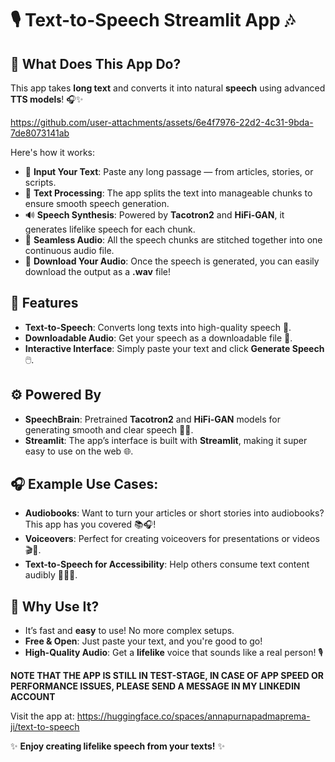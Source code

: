 # 🎙️ Text-to-Speech Streamlit App 🎶

## 🌟 What Does This App Do? 

This app takes **long text** and converts it into natural **speech** using advanced **TTS models**! 🎧✨

https://github.com/user-attachments/assets/6e4f7976-22d2-4c31-9bda-7de8073141ab

Here's how it works:
- 📝 **Input Your Text**: Paste any long passage — from articles, stories, or scripts.
- 🧠 **Text Processing**: The app splits the text into manageable chunks to ensure smooth speech generation.
- 🔊 **Speech Synthesis**: Powered by **Tacotron2** and **HiFi-GAN**, it generates lifelike speech for each chunk.
- 🔄 **Seamless Audio**: All the speech chunks are stitched together into one continuous audio file.
- 💾 **Download Your Audio**: Once the speech is generated, you can easily download the output as a **.wav** file!

## 🚀 Features
- **Text-to-Speech**: Converts long texts into high-quality speech 🎤.
- **Downloadable Audio**: Get your speech as a downloadable file 🎵.
- **Interactive Interface**: Simply paste your text and click **Generate Speech** 🖱️.

## ⚙️ Powered By
- **SpeechBrain**: Pretrained **Tacotron2** and **HiFi-GAN** models for generating smooth and clear speech 🤖🎶.
- **Streamlit**: The app’s interface is built with **Streamlit**, making it super easy to use on the web 🌐.

## 🎧 Example Use Cases:
- **Audiobooks**: Want to turn your articles or short stories into audiobooks? This app has you covered 📚🎧!
- **Voiceovers**: Perfect for creating voiceovers for presentations or videos 🎬🎤.
- **Text-to-Speech for Accessibility**: Help others consume text content audibly 🧑‍🦯💬.

## 🎉 Why Use It?
- It’s fast and **easy** to use! No more complex setups.
- **Free & Open**: Just paste your text, and you're good to go!
- **High-Quality Audio**: Get a **lifelike** voice that sounds like a real person! 🎙️

**NOTE THAT THE APP IS STILL IN TEST-STAGE, IN CASE OF APP SPEED OR PERFORMANCE ISSUES, PLEASE SEND A MESSAGE IN MY LINKEDIN ACCOUNT**

Visit the app at: https://huggingface.co/spaces/annapurnapadmaprema-ji/text-to-speech



✨ **Enjoy creating lifelike speech from your texts!** ✨
